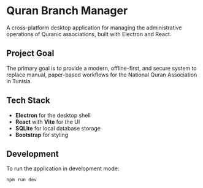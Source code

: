 # Quran Branch Manager

A cross-platform desktop application for managing the administrative operations of Quranic associations, built with Electron and React.

## Project Goal

The primary goal is to provide a modern, offline-first, and secure system to replace manual, paper-based workflows for the National Quran Association in Tunisia.

## Tech Stack

- **Electron** for the desktop shell
- **React** with **Vite** for the UI
- **SQLite** for local database storage
- **Bootstrap** for styling

## Development

To run the application in development mode:

```bash
npm run dev
```
